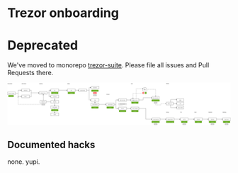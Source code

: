 # Trezor onboarding

# Deprecated

We've moved to monorepo [trezor-suite](https://github.com/trezor/trezor-suite). Please file all issues and Pull Requests there.

![Flow diagram](flow.png "Flow diagram")

## Documented hacks
none. yupi.
